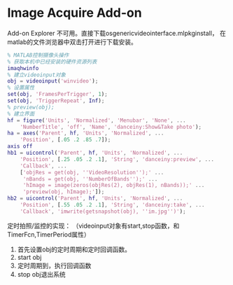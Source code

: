 # Image Acquire Add-on
Add-on Explorer 不可用。直接下载osgenericvideointerface.mlpkginstall， 在matlab的文件浏览器中双击打开进行下载安装。

```matlab
% MATLAB控制摄像头操作
% 获取本机中已经安装的硬件资源列表
imaqhwinfo
% 建立videoinput对象
obj = videoinput('winvideo');
% 设置属性
set(obj, 'FramesPerTrigger', 1);
set(obj, 'TriggerRepeat', Inf);
% preview(obj);
% 建立界面
hf = figure('Units', 'Normalized', 'Menubar', 'None', ...
    'NumberTitle', 'off', 'Name', 'danceiny:Show&Take photo');
ha = axes('Parent', hf, 'Units', 'Normalized', ...
    'Position', [.05 .2 .85 .7]);
axis off
hb1 = uicontrol('Parent', hf, 'Units', 'Normalized', ...
    'Position', [.25 .05 .2 .1], 'String', 'danceiny:preview', ...
    'Callback', ...
    ['objRes = get(obj, ''VideoResolution'');' ...
     'nBands = get(obj, ''NumberOfBands'');' ...
     'hImage = image(zeros(objRes(2), objRes(1), nBands));' ...
     'preview(obj, hImage);']);
hb2 = uicontrol('Parent', hf, 'Units', 'Normalized', ...
    'Position', [.55 .05 .2 .1], 'String', 'danceiny:take', ...
    'Callback', 'imwrite(getsnapshot(obj), ''im.jpg'')');
```
定时拍照/监控的实现：
（videoinput对象有start,stop函数，和TimerFcn,TimerPeriod属性）
1. 首先设置obj的定时周期和定时回调函数。
2. start obj
3. 定时周期到，执行回调函数
4. stop obj退出系统